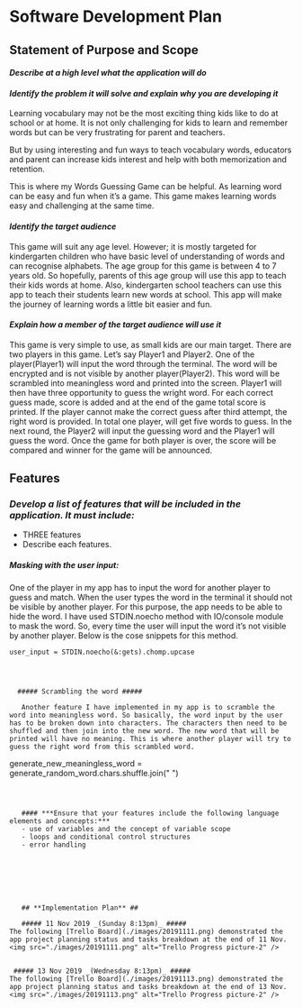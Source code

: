 # **Software Development Plan** #

## **Statement of Purpose and Scope**


#### ***Describe at a high level what the application will do***


#### ***Identify the problem it will solve and explain why you are developing it***   
Learning vocabulary may not be the most exciting thing kids like to do at school or at home. It is not only challenging for kids to learn and remember words but can be very frustrating for parent and teachers.

But by using interesting and fun ways to teach vocabulary words, educators and parent can increase kids interest and help with both memorization and retention.

This is where my Words Guessing Game can be helpful. As learning word can be easy and fun when it’s a game. This game makes learning words easy and challenging at the same time.


####  ***Identify the target audience***
This game will suit any age level. However; it is mostly targeted for kindergarten children who have basic level of understanding of words and can recognise alphabets. The age group for this game is between 4 to 7 years old. So hopefully, parents of this age group will use this app to teach their kids words at home. Also, kindergarten school teachers can use this app to teach their students learn new words at school. This app will make the journey of learning words a little bit easier and fun.


#### ***Explain how a member of the target audience will use it***
This game is very simple to use, as small kids are our main target. There are two players in this game. Let’s say Player1 and Player2. One of the player(Player1) will input the word through the terminal. The word will be encrypted and is not visible by another player(Player2). This word will be scrambled into meaningless word and printed into the screen. Player1 will then have three opportunity to guess the wright word. For each correct guess made, score is added and at the end of the game total score is printed. If the player cannot make the correct guess after third attempt, the right word is provided. In total one player, will get five words to guess. In the next round, the Player2 will input the guessing word and the Player1 will guess the word. Once the game for both player is over, the score will be compared and winner for the game will be announced.


## **Features**

### ***Develop a list of features that will be included in the application. It must include:***
   - THREE features 
   - Describe each features.


   ##### Masking with the user input: #####
   One of the player in my app has to input the word for another player to guess and match. When the user types the word in the terminal it should not be visible by another player. For this purpose, the app needs to be able to hide the word. I have used STDIN.noecho method with IO/console module to mask the word. So, every time the user will input the word it’s not visible by another player. Below is the cose snippets for this method.

 ```
user_input = STDIN.noecho(&:gets).chomp.upcase
 



   ##### Scrambling the word #####

    Another feature I have implemented in my app is to scramble the word into meaningless word. So basically, the word input by the user has to be broken down into characters. The characters then need to be shuffled and then join into the new word. The new word that will be printed will have no meaning. This is where another player will try to guess the right word from this scrambled word.

```
generate_new_meaningless_word = generate_random_word.chars.shuffle.join("               ")
```



   #### ***Ensure that your features include the following language elements and concepts:***
   - use of variables and the concept of variable scope
   - loops and conditional control structures
   - error handling







   ## **Implementation Plan** ##

   ##### 11 Nov 2019 _(Sunday 8:13pm)_ ##### 
The following [Trello Board](./images/20191111.png) demonstrated the app project planning status and tasks breakdown at the end of 11 Nov.
<img src="./images/20191111.png" alt="Trello Progress picture-2" />


 ##### 13 Nov 2019 _(Wednesday 8:13pm)_ ##### 
The following [Trello Board](./images/20191113.png) demonstrated the app project planning status and tasks breakdown at the end of 13 Nov.
<img src="./images/20191113.png" alt="Trello Progress picture-2" />


    